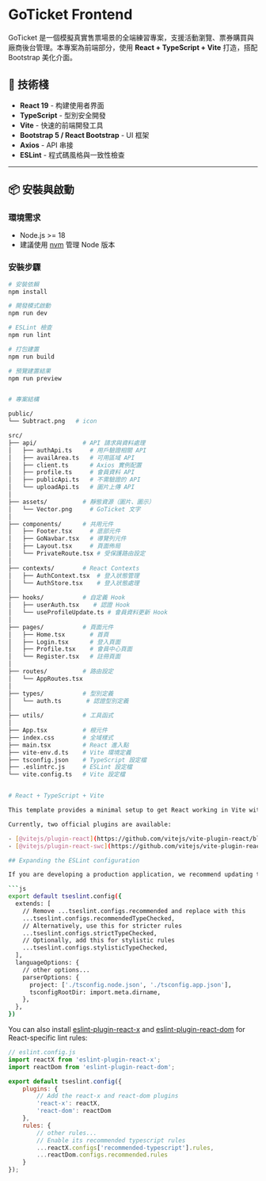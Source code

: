 # GoTicket Frontend

GoTicket 是一個模擬真實售票場景的全端練習專案，支援活動瀏覽、票券購買與廠商後台管理。本專案為前端部分，使用 **React +
TypeScript + Vite** 打造，搭配 Bootstrap 美化介面。

## 🚀 技術棧

- **React 19** - 构建使用者界面
- **TypeScript** - 型別安全開發
- **Vite** - 快速的前端開發工具
- **Bootstrap 5 / React Bootstrap** - UI 框架
- **Axios** - API 串接
- **ESLint** - 程式碼風格與一致性檢查

---

## 📦 安裝與啟動

### 環境需求

- Node.js >= 18
- 建議使用 [nvm](https://github.com/coreybutler/nvm-windows) 管理 Node 版本

### 安裝步驟

````bash
# 安裝依賴
npm install

# 開發模式啟動
npm run dev

# ESLint 檢查
npm run lint

# 打包建置
npm run build

# 預覽建置結果
npm run preview


# 專案結構

public/
└── Subtract.png   # icon

src/
├── api/             # API 請求與資料處理
│   ├── authApi.ts     # 用戶驗證相關 API
│   ├── availArea.ts   # 可用區域 API
│   ├── client.ts      # Axios 實例配置
│   ├── profile.ts     # 會員資料 API
│   ├── publicApi.ts   # 不需驗證的 API
│   └── uploadApi.ts   # 圖片上傳 API
│
├── assets/          # 靜態資源（圖片、圖示）
│   └── Vector.png     # GoTicket 文字
│
├── components/      # 共用元件
│   ├── Footer.tsx     # 底部元件
│   ├── GoNavbar.tsx   # 導覽列元件
│   ├── Layout.tsx     # 頁面佈局
│   └── PrivateRoute.tsx # 受保護路由設定
│
├── contexts/        # React Contexts
│   ├── AuthContext.tsx  # 登入狀態管理
│   └── AuthStore.tsx    # 登入狀態處理
│
├── hooks/           # 自定義 Hook
│   ├── userAuth.tsx    # 認證 Hook
│   └── useProfileUpdate.ts # 會員資料更新 Hook
│
├── pages/           # 頁面元件
│   ├── Home.tsx       # 首頁
│   ├── Login.tsx      # 登入頁面
│   ├── Profile.tsx    # 會員中心頁面
│   └── Register.tsx   # 註冊頁面
│
├── routes/          # 路由設定
│   └── AppRoutes.tsx
│
├── types/           # 型別定義
│   └── auth.ts       # 認證型別定義
│
├── utils/           # 工具函式
│
├── App.tsx          # 根元件
├── index.css        # 全域樣式
├── main.tsx         # React 進入點
├── vite-env.d.ts    # Vite 環境定義
├── tsconfig.json    # TypeScript 設定檔
├── .eslintrc.js     # ESLint 設定檔
└── vite.config.ts   # Vite 設定檔


# React + TypeScript + Vite

This template provides a minimal setup to get React working in Vite with HMR and some ESLint rules.

Currently, two official plugins are available:

- [@vitejs/plugin-react](https://github.com/vitejs/vite-plugin-react/blob/main/packages/plugin-react) uses [Babel](https://babeljs.io/) for Fast Refresh
- [@vitejs/plugin-react-swc](https://github.com/vitejs/vite-plugin-react/blob/main/packages/plugin-react-swc) uses [SWC](https://swc.rs/) for Fast Refresh

## Expanding the ESLint configuration

If you are developing a production application, we recommend updating the configuration to enable type-aware lint rules:

```js
export default tseslint.config({
  extends: [
    // Remove ...tseslint.configs.recommended and replace with this
    ...tseslint.configs.recommendedTypeChecked,
    // Alternatively, use this for stricter rules
    ...tseslint.configs.strictTypeChecked,
    // Optionally, add this for stylistic rules
    ...tseslint.configs.stylisticTypeChecked,
  ],
  languageOptions: {
    // other options...
    parserOptions: {
      project: ['./tsconfig.node.json', './tsconfig.app.json'],
      tsconfigRootDir: import.meta.dirname,
    },
  },
})
````

You can also install
[eslint-plugin-react-x](https://github.com/Rel1cx/eslint-react/tree/main/packages/plugins/eslint-plugin-react-x) and
[eslint-plugin-react-dom](https://github.com/Rel1cx/eslint-react/tree/main/packages/plugins/eslint-plugin-react-dom) for
React-specific lint rules:

```js
// eslint.config.js
import reactX from 'eslint-plugin-react-x';
import reactDom from 'eslint-plugin-react-dom';

export default tseslint.config({
    plugins: {
        // Add the react-x and react-dom plugins
        'react-x': reactX,
        'react-dom': reactDom
    },
    rules: {
        // other rules...
        // Enable its recommended typescript rules
        ...reactX.configs['recommended-typescript'].rules,
        ...reactDom.configs.recommended.rules
    }
});
```
